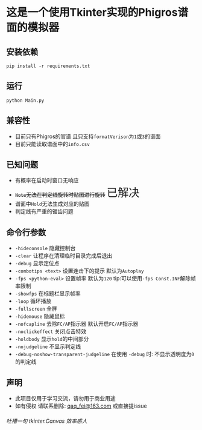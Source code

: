 # 这是一个使用Tkinter实现的Phigros谱面的模拟器

## 安装依赖
```
pip install -r requirements.txt
```

## 运行
```
python Main.py
```

## 兼容性
- 目前只有Phigros的官谱 且只支持```formatVerison```为```1```或```3```的谱面
- 目前只能读取谱面中的```info.csv```

## 已知问题
- 有概率在启动时窗口无响应
- ~~```Note```无法在判定线旋转时贴图进行旋转~~ <big><big><big><big>已解决</big></big></big></big>
- 谱面中```Hold```无法生成对应的贴图
- 判定线有严重的锯齿问题

## 命令行参数
- ```-hideconsole``` 隐藏控制台
- ```-clear``` 让程序在清理临时目录完成后退出
- ```-debug``` 显示定位点
- ```-combotips <text>``` 设置连击下的提示 默认为```Autoplay```
- ```-fps <python-eval>``` 设置帧率 默认为```120``` tip:可以使用```-fps Const.INF```解除帧率限制
- ```-showfps``` 在标题栏显示帧率
- ```-loop``` 循环播放
- ```-fullscreen``` 全屏
- ```-hidemouse``` 隐藏鼠标
- ```-nofcapline``` 去除```FC/AP```指示器 默认开启```FC/AP```指示器
- ```-noclickeffect``` 关闭点击特效
- ```-holdbody``` 显示```hold```的中间部分
- ```-nojudgeline``` 不显示判定线
- ```-debug-noshow-transparent-judgeline``` 在使用 ```-debug``` 时: 不显示透明度为```0```的判定线

## 声明
- 此项目仅用于学习交流，请勿用于商业用途
- 如有侵权 请联系删除: qaq_fei@163.com 或直接提issue

###### 吐槽一句 tkinter.Canvas 效率感人